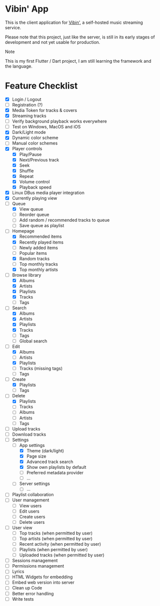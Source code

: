 # Vibin' App

This is the client application for [Vibin'](https://github.com/mickkc/vibin), a self-hosted music streaming service.

Please note that this project, just like the server, is still in its early stages of development and not yet usable for production.

> [!NOTE]
> This is my first Flutter / Dart project, I am still learning the framework and the language.

# Feature Checklist

- [x] Login / Logout
- [ ] Registration (?)
- [x] Media Token for tracks & covers
- [x] Streaming tracks
- [ ] Verify background playback works everywhere
- [ ] Test on Windows, MacOS and iOS
- [x] Dark/Light mode
- [x] Dynamic color scheme
- [ ] Manual color schemes
- [x] Player controls
    - [x] Play/Pause
    - [x] Next/Previous track
    - [x] Seek
    - [x] Shuffle
    - [x] Repeat
    - [x] Volume control
    - [x] Playback speed
- [x] Linux DBus media player integration
- [x] Currently playing view
- [ ] Queue
    - [x] View queue
    - [ ] Reorder queue
    - [ ] Add random / recommended tracks to queue
    - [ ] Save queue as playlist
- [ ] Homepage
  - [x] Recommended items
  - [x] Recently played items
  - [ ] Newly added items
  - [ ] Popular items
  - [x] Random tracks
  - [ ] Top monthly tracks
  - [x] Top monthly artists
- [ ] Browse library
  - [x] Albums
  - [x] Artists
  - [x] Playlists
  - [x] Tracks
  - [ ] Tags
- [ ] Search
  - [x] Albums
  - [x] Artists
  - [x] Playlists
  - [x] Tracks
  - [ ] Tags
  - [ ] Global search
- [ ] Edit
  - [x] Albums
  - [ ] Artists
  - [x] Playlists
  - [ ] Tracks (missing tags)
  - [ ] Tags
- [ ] Create 
  - [x] Playlists
  - [ ] Tags
- [ ] Delete
    - [x] Playlists
    - [ ] Tracks
    - [ ] Albums
    - [ ] Artists
    - [ ] Tags
- [ ] Upload tracks
- [ ] Download tracks
- [ ] Settings
  - [ ] App settings
    - [x] Theme (dark/light)
    - [x] Page size
    - [x] Advanced track search
    - [x] Show own playlists by default
    - [ ] Preferred metadata provider
    - [ ] ...
  - [ ] Server settings
    - [ ] ...
- [ ] Playlist collaboration
- [ ] User management
  - [ ] View users
  - [ ] Edit users
  - [ ] Create users
  - [ ] Delete users
- [ ] User view
  - [ ] Top tracks (when permitted by user)
  - [ ] Top artists (when permitted by user)
  - [ ] Recent activity (when permitted by user)
  - [ ] Playlists (when permitted by user)
  - [ ] Uploaded tracks (when permitted by user)
- [ ] Sessions management
- [ ] Permissions management
- [ ] Lyrics
- [ ] HTML Widgets for embedding
- [ ] Embed web version into server
- [ ] Clean up Code
- [ ] Better error handling
- [ ] Write tests
